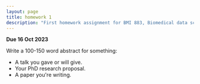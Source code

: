 ```yaml
---
layout: page
title: homework 1
description: "First homework assignment for BMI 883, Biomedical data science professional skills, to write an abstract for something."
---
```


**Due 16 Oct 2023**

Write a 100-150 word abstract for something:

- A talk you gave or will give.
- Your PhD research proposal.
- A paper you're writing.
